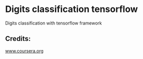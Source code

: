 # Digits classification tensorflow
Digits classification with tensorflow framework

## Credits: 
www.coursera.org
